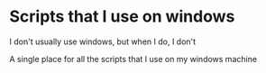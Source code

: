 # Scripts that I use on windows
I don't usually use windows, but when I do, I don't

A single place for all the scripts that I use on my windows machine
